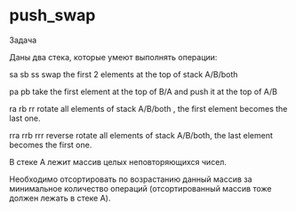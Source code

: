 # push_swap
Задача

Даны два стека, которые умеют выполнять операции:

sa sb ss swap the first 2 elements at the top of stack A/B/both

pa pb take the first element at the top of B/A and push it at the top of A/B

ra rb rr rotate all elements of stack A/B/both , the first element becomes the last one.

rra rrb rrr reverse rotate all elements of stack A/B/both, the last element becomes the first one.

В стеке A лежит массив целых неповторяющихся чисел.

Необходимо отсортировать по возрастанию данный массив за минимальное количество операций (отсортированный массив тоже должен лежать в стеке A).
